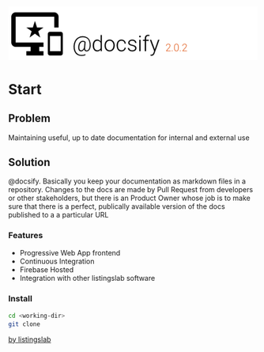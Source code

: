 ![header](../media/header.png) 

# Start

## Problem

Maintaining useful, up to date documentation for internal and external use

## Solution

@docsify. Basically you keep your documentation as markdown files in a repository. Changes to the docs are made by Pull Request from developers or other stakeholders, but there is an Product Owner whose job is to make sure that there is a perfect, publically available version of the docs published to a a particular URL

### Features

- Progressive Web App frontend
- Continuous Integration
- Firebase Hosted
- Integration with other listingslab software

### Install

```bash
cd <working-dir>
git clone 

```

[by listingslab](https://listingslab.com/docsify) 
